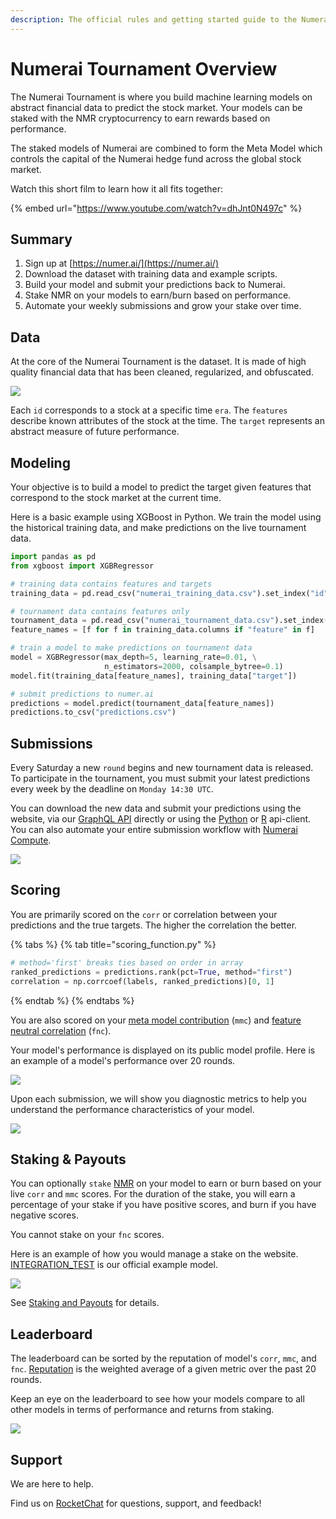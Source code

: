 ```yaml
---
description: The official rules and getting started guide to the Numerai Tournament
---
```


# Numerai Tournament Overview

The Numerai Tournament is where you build machine learning models on abstract financial data to predict the stock market. Your models can be staked with the NMR cryptocurrency to earn rewards based on performance. 

The staked models of Numerai are combined to form the Meta Model which controls the capital of the Numerai hedge fund across the global stock market. 

Watch this short film to learn how it all fits together:

{% embed url="https://www.youtube.com/watch?v=dhJnt0N497c" %}

## Summary 

1. Sign up at [https://numer.ai/](https://numer.ai/)
2. Download the dataset with training data and example scripts.
3. Build your model and submit your predictions back to Numerai.
4. Stake NMR on your models to earn/burn based on performance.
5. Automate your weekly submissions and grow your stake over time.

## Data

At the core of the Numerai Tournament is the dataset. It is made of high quality financial data that has been cleaned, regularized, and obfuscated.  

![](../.gitbook/assets/ex_data.png)

Each `id` corresponds to a stock at a specific time `era`. The `features` describe known attributes of the stock at the time. The `target` represents an abstract measure of future performance. 

## Modeling

Your objective is to build a model to predict the target given features that correspond to the stock market at the current time. 

Here is a basic example using XGBoost in Python. We train the model using the historical training data, and make predictions on the live tournament data. 

```python
import pandas as pd
from xgboost import XGBRegressor

# training data contains features and targets
training_data = pd.read_csv("numerai_training_data.csv").set_index("id")

# tournament data contains features only
tournament_data = pd.read_csv("numerai_tournament_data.csv").set_index("id")
feature_names = [f for f in training_data.columns if "feature" in f]

# train a model to make predictions on tournament data
model = XGBRegressor(max_depth=5, learning_rate=0.01, \
                     n_estimators=2000, colsample_bytree=0.1)
model.fit(training_data[feature_names], training_data["target"])

# submit predictions to numer.ai
predictions = model.predict(tournament_data[feature_names])
predictions.to_csv("predictions.csv")
```

## Submissions

Every Saturday a new `round` begins and new tournament data is released. To participate in the tournament, you must submit your latest predictions every week by the deadline on `Monday 14:30 UTC`.

You can download the new data and submit your predictions using the website, via our [GraphQL API](https://api-tournament.numer.ai/) directly or using the [Python](https://github.com/uuazed/numerapi) or [R](https://github.com/Omni-Analytics-Group/Rnumerai) api-client. You can also automate your entire submission workflow with [Numerai Compute](https://github.com/numerai/numerai-cli).  

![](../.gitbook/assets/image%20%2868%29.png)

## Scoring

You are primarily scored on the `corr` or correlation between your predictions and the true targets. The higher the correlation the better.

{% tabs %}
{% tab title="scoring\_function.py" %}
```python
# method='first' breaks ties based on order in array
ranked_predictions = predictions.rank(pct=True, method="first")
correlation = np.corrcoef(labels, ranked_predictions)[0, 1]
```
{% endtab %}
{% endtabs %}

You are also scored on your [meta model contribution](https://docs.numer.ai/tournament/metamodel-contribution) \(`mmc`\) and [feature neutral correlation](https://docs.numer.ai/tournament/feature-neutral-correlation) \(`fnc`\).

Your model's performance is displayed on its public model profile. Here is an example of a model's performance over 20 rounds.

![](../.gitbook/assets/image%20%2866%29.png)

Upon each submission, we will show you diagnostic metrics to help you understand the performance characteristics of your model.

![](../.gitbook/assets/image%20%2871%29.png)

## Staking & Payouts

You can optionally `stake` [NMR](https://www.coinbase.com/price/numeraire) on your model to earn or burn based on your live `corr` and `mmc` scores. For the duration of the stake, you will earn a percentage of your stake if you have positive scores, and burn if you have negative scores.

You cannot stake on your `fnc` scores.

Here is an example of how you would manage a stake on the website. [INTEGRATION\_TEST](https://numer.ai/integration_test) is our official example model. 

![](../.gitbook/assets/image%20%2861%29.png)

See [Staking and Payouts](https://docs.numer.ai/tournament/staking-and-payouts) for details.

## Leaderboard

The leaderboard can be sorted by the reputation of model's `corr`, `mmc`, and `fnc`. [Reputation](https://docs.numer.ai/tournament/reputation) is the weighted average of a given metric over the past 20 rounds.

Keep an eye on the leaderboard to see how your models compare to all other models in terms of performance and returns from staking.

![](../.gitbook/assets/image%20%2869%29.png)

## Support

We are here to help.

Find us on [RocketChat](https://community.numer.ai) for questions, support, and feedback!

